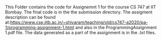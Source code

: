 This Folder contains the code for Assignemnt 1 for the course CS 747 at IIT Bombay. The final code is in the the submission directory.
The assigment description can be found at:https://www.cse.iitb.ac.in/~shivaram/teaching/old/cs747-a2020/pa-1/programming-assignment-1.html and also in the ProgrammingAssignment 1.pdf file.
The data generated as a part of the assignment is in the *.txt* files. 
